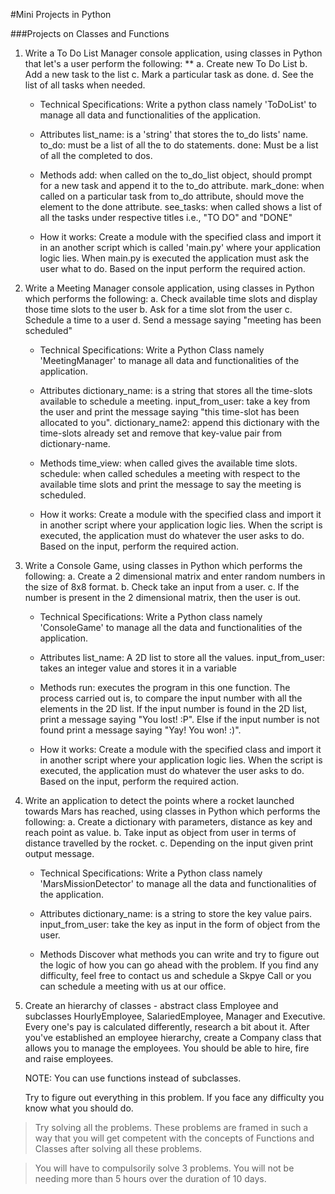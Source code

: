#Mini Projects in Python

###Projects on Classes and Functions

1. Write a To Do List Manager console application, using classes in Python that let's a user perform the following: **
	a. Create new To Do List
	b. Add a new task to the list
	c. Mark a particular task as done.
	d. See the list of all tasks when needed.


   	- Technical Specifications:
   		Write a python class namely 'ToDoList' to manage all data and functionalities of the application.
   
   	- Attributes
   		list_name: is a 'string' that stores the to_do lists' name.
   		to_do: must be a list of all the to do statements.
   		done: Must be a list of all the completed to dos.

   	- Methods
   		add: when called on the to_do_list object, should prompt for a new task and append it to the to_do attribute.
   		mark_done: when called on a particular task from to_do attribute, should move the element to the done attribute.
   		see_tasks: when called shows a list of all the tasks under respective titles i.e., "TO DO" and "DONE"


   	- How it works:
   		Create a module with the specified class and import it in an another script which is called 'main.py' where your application logic lies.
	   	When main.py is executed the application must ask the user what to do. 
	   	Based on the input perform the required action.


2. Write a Meeting Manager console application, using classes in Python which performs the following:
	a. Check available time slots and display those time slots to the user
	b. Ask for a time slot from the user
	c. Schedule a time to a user
	d. Send a message saying "meeting has been scheduled"

	- Technical Specifications:
		Write a Python Class namely 'MeetingManager' to manage all data and functionalities of the application.

	- Attributes
		dictionary_name: is a string that stores all the time-slots available to schedule a meeting.
		input_from_user: take a key from the user and print the message saying "this time-slot has been allocated to you".
		dictionary_name2: append this dictionary with the time-slots already set and remove that key-value pair from dictionary-name.

	- Methods
		time_view: when called gives the available time slots.
		schedule: when called schedules a meeting with respect to the available time slots and print the message to say the meeting is scheduled.

	- How it works:
		Create a module with the specified class and import it in another script where your application logic lies.
		When the script is executed, the application must do whatever the user asks to do.
		Based on the input, perform the required action.


3. Write a Console Game, using classes in Python which performs the following:
	a. Create a 2 dimensional matrix and enter random numbers in the size of 8x8 format.
	b. Check take an input from a user.
	c. If the number is present in the 2 dimensional matrix, then the user is out.

	- Technical Specifications:
		Write a Python class namely 'ConsoleGame' to manage all the data and functionalities of the application.

	- Attributes
		list_name: A 2D list to store all the values.
		input_from_user: takes an integer value and stores it in a variable

	- Methods
		run: executes the program in this one function. The process carried out is, to compare the input number with all the elements in the 2D list. If the input number is found in the 2D list, print a message saying "You lost! :P". Else if the input number is not found print a message saying "Yay! You won! :)".

	- How it works:
		Create a module with the specified class and import it in another script where your application logic lies.
		When the script is executed, the application must do whatever the user asks to do.
		Based on the input, perform the required action.


4. Write an application to detect the points where a rocket launched towards Mars has reached, using classes in Python which performs the following:
	a. Create a dictionary with parameters, distance as key and reach point as value.
	b. Take input as object from user in terms of distance travelled by the rocket. 
	c. Depending on the input given print output message.

	- Technical Specifications:
		Write a Python class namely 'MarsMissionDetector' to manage all the data and functionalities of the application.

	- Attributes
		dictionary_name: is a string to store the key value pairs.
		input_from_user: take the key as input in the form of object from the user.

	- Methods
		Discover what methods you can write and try to figure out the logic of how you can go ahead with the problem. If you find any difficulty, feel free to contact us and schedule a Skpye Call or you can schedule a meeting with us at our office.


5. Create an hierarchy of classes - abstract class Employee and subclasses HourlyEmployee, SalariedEmployee, Manager and Executive. Every one's pay is calculated 
   differently, research a bit about it. After you've established an employee hierarchy, create a Company class that allows you to manage the employees. You should be able to hire, fire and raise employees.

   NOTE: You can use functions instead of subclasses.

   Try to figure out everything in this problem. If you face any difficulty you know what you should do. 


> Try solving all the problems. These problems are framed in such a way that you will get competent with the concepts of Functions and Classes after solving all these problems. 


> You will have to compulsorily solve 3 problems. You will not be needing more than 5 hours over the duration of 10 days.